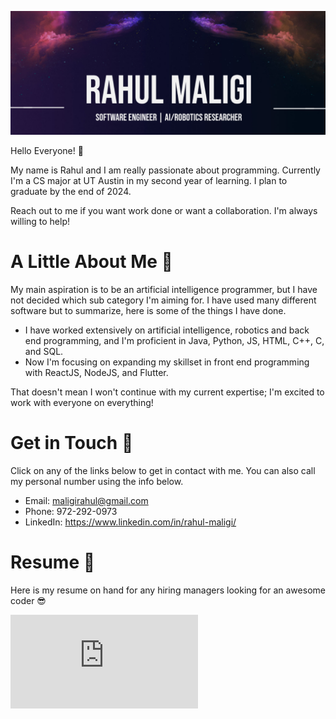 ![alt text](https://github.com/maligir/maligir/blob/main/Banner.png)

Hello Everyone! :wave:

My name is Rahul and I am really passionate about programming. Currently I'm a CS major at UT Austin in my second year of learning. I plan to graduate by the end of 2024.

Reach out to me if you want work done or want a collaboration. I'm always willing to help!

# A Little About Me :boy:

My main aspiration is to be an artificial intelligence programmer, but I have not decided which sub category I'm aiming for. I have used many different software but to summarize, here is some of the things I have done.

* I have worked extensively on artificial intelligence, robotics and back end programming, and I'm proficient in Java, Python, JS, HTML, C++, C, and SQL.
* Now I'm focusing on expanding my skillset in front end programming with ReactJS, NodeJS, and Flutter.

That doesn't mean I won't continue with my current expertise; I'm excited to work with everyone on everything!

# Get in Touch :call_me_hand:

Click on any of the links below to get in contact with me. You can also call my personal number using the info below.

* Email: maligirahul@gmail.com
* Phone: 972-292-0973
* LinkedIn: https://www.linkedin.com/in/rahul-maligi/

# Resume :page_with_curl:

Here is my resume on hand for any hiring managers looking for an awesome coder :sunglasses:

![alt text](https://github.com/maligir/maligir/blob/main/Rahul%20Maligi_Resume_05-01-2022.pdf)
